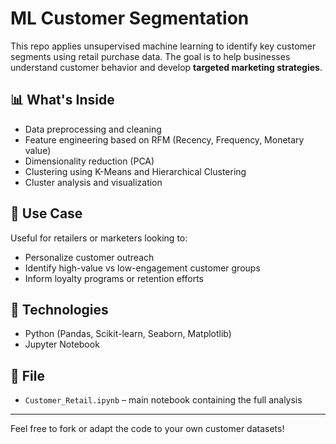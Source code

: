 # ML Customer Segmentation

This repo applies unsupervised machine learning to identify key customer segments using retail purchase data. The goal is to help businesses understand customer behavior and develop **targeted marketing strategies**.

## 📊 What's Inside
- Data preprocessing and cleaning
- Feature engineering based on RFM (Recency, Frequency, Monetary value)
- Dimensionality reduction (PCA)
- Clustering using K-Means and Hierarchical Clustering
- Cluster analysis and visualization

## 📌 Use Case
Useful for retailers or marketers looking to:
- Personalize customer outreach
- Identify high-value vs low-engagement customer groups
- Inform loyalty programs or retention efforts

## 🧠 Technologies
- Python (Pandas, Scikit-learn, Seaborn, Matplotlib)
- Jupyter Notebook

## 📂 File
- `Customer_Retail.ipynb` – main notebook containing the full analysis

---

Feel free to fork or adapt the code to your own customer datasets!
